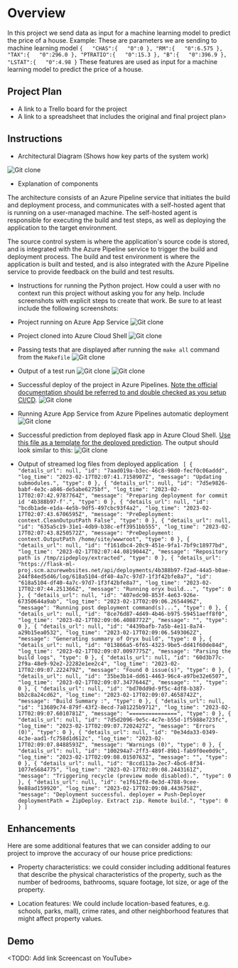 # Overview

In this project we send data as input for a machine learning model to predict the price of a house.
Example:
These are parameters we are sending to machine learning model 
`{  
   "CHAS":{  
      "0":0
   },
   "RM":{  
      "0":6.575
   },
   "TAX":{  
      "0":296.0
   },
   "PTRATIO":{  
      "0":15.3
   },
   "B":{  
      "0":396.9
   },
   "LSTAT":{  
      "0":4.98
   }`
These features are used as input for a machine learning model to predict the price of a house.


## Project Plan

* A link to a Trello board for the project
* A link to a spreadsheet that includes the original and final project plan>

## Instructions

* Architectural Diagram (Shows how key parts of the system work)
 
![Git clone](./sc/arch.png)
* Explanation of components


The architecture consists of an Azure Pipeline service that initiates the build and deployment process, and communicates with a self-hosted agent that is running on a user-managed machine. The self-hosted agent is responsible for executing the build and test steps, as well as deploying the application to the target environment.

The source control system is where the application's source code is stored, and is integrated with the Azure Pipeline service to trigger the build and deployment process. The build and test environment is where the application is built and tested, and is also integrated with the Azure Pipeline service to provide feedback on the build and test results.


 * Instructions for running the Python project.  How could a user with no context run this project without asking you for any help.  Include screenshots with explicit steps to create that work. Be sure to at least include the following screenshots:

* Project running on Azure App Service
![Git clone](./sc/project-running.png)

* Project cloned into Azure Cloud Shell
![Git clone](./sc/gitclone.png)

* Passing tests that are displayed after running the `make all` command from the `Makefile`
![Git clone](./sc/makeall.png)

* Output of a test run
![Git clone](./sc/githubtestpass.png)
![Git clone](./sc/batch-readme.png)

* Successful deploy of the project in Azure Pipelines.  [Note the official documentation should be referred to and double checked as you setup CI/CD](https://docs.microsoft.com/en-us/azure/devops/pipelines/ecosystems/python-webapp?view=azure-devops).
![Git clone](./sc/build-job.png)

* Running Azure App Service from Azure Pipelines automatic deployment
![Git clone](./sc/running-az-pipeservice.png)

* Successful prediction from deployed flask app in Azure Cloud Shell.  [Use this file as a template for the deployed prediction](https://github.com/udacity/nd082-Azure-Cloud-DevOps-Starter-Code/blob/master/C2-AgileDevelopmentwithAzure/project/starter_files/flask-sklearn/make_predict_azure_app.sh).
The output should look similar to this:
![Git clone](./sc/predection.png)

* Output of streamed log files from deployed application
`
[
  {
    "details_url": null,
    "id": "7aad019a-b3ec-46c8-98d0-fecf0c06addd",
    "log_time": "2023-02-17T02:07:41.7158907Z",
    "message": "Updating submodules.",
    "type": 0
  },
  {
    "details_url": null,
    "id": "7d5e9826-babf-4e3c-a846-de5abe6275bf",
    "log_time": "2023-02-17T02:07:42.9787764Z",
    "message": "Preparing deployment for commit id '4b388b97-f'.",
    "type": 0
  },
  {
    "details_url": null,
    "id": "bcdb1ade-e1da-4e5b-9df5-497cbc93f4a2",
    "log_time": "2023-02-17T02:07:43.6706595Z",
    "message": "PreDeployment: context.CleanOutputPath False",
    "type": 0
  },
  {
    "details_url": null,
    "id": "635a5c19-31e1-4db9-b38c-eff3951bb555",
    "log_time": "2023-02-17T02:07:43.8250572Z",
    "message": "PreDeployment: context.OutputPath /home/site/wwwroot",
    "type": 0
  },
  {
    "details_url": null,
    "id": "f161dbc4-20c9-451e-9fa1-7bf9c18977bd",
    "log_time": "2023-02-17T02:07:44.0819044Z",
    "message": "Repository path is /tmp/zipdeploy/extracted",
    "type": 0
  },
  {
    "details_url": "https://flask-ml-proj.scm.azurewebsites.net/api/deployments/4b388b97-f2ad-44a5-b0ae-244f84ed5d46/log/618a5104-df40-4a7c-97d7-1f3f42bfe8a7",
    "id": "618a5104-df40-4a7c-97d7-1f3f42bfe8a7",
    "log_time": "2023-02-17T02:07:44.251366Z",
    "message": "Running oryx build...",
    "type": 0
  },
  {
    "details_url": null,
    "id": "407edc90-853f-4e63-926e-67350644a9ab",
    "log_time": "2023-02-17T02:09:06.2654496Z",
    "message": "Running post deployment command(s)...",
    "type": 0
  },
  {
    "details_url": null,
    "id": "8ce76d87-4d49-4b46-b975-59451aeff8f0",
    "log_time": "2023-02-17T02:09:06.4088772Z",
    "message": "",
    "type": 0
  },
  {
    "details_url": null,
    "id": "4439bafb-7a5b-4e11-8a74-a29b15ea0532",
    "log_time": "2023-02-17T02:09:06.5493062Z",
    "message": "Generating summary of Oryx build",
    "type": 0
  },
  {
    "details_url": null,
    "id": "013866a5-6f65-4323-9be5-dd41f60de84d",
    "log_time": "2023-02-17T02:09:07.0097775Z",
    "message": "Parsing the build logs",
    "type": 0
  },
  {
    "details_url": null,
    "id": "60d3b77c-2f9a-48e9-92e2-22282e1ee2c4",
    "log_time": "2023-02-17T02:09:07.222479Z",
    "message": "Found 0 issue(s)",
    "type": 0
  },
  {
    "details_url": null,
    "id": "35be3b14-dd61-4463-96c4-a97be32e6507",
    "log_time": "2023-02-17T02:09:07.3477644Z",
    "message": "",
    "type": 0
  },
  {
    "details_url": null,
    "id": "bd70dd9d-9f5c-4df8-b387-bb2c8a24cd62",
    "log_time": "2023-02-17T02:09:07.4658742Z",
    "message": "Build Summary :",
    "type": 0
  },
  {
    "details_url": null,
    "id": "13689c74-879f-43f2-8ecd-7a81225b9712",
    "log_time": "2023-02-17T02:09:07.6010781Z",
    "message": "===============",
    "type": 0
  },
  {
    "details_url": null,
    "id": "7d5d2096-9e5c-4c7e-b55d-1f5988e723fc",
    "log_time": "2023-02-17T02:09:07.7202427Z",
    "message": "Errors (0)",
    "type": 0
  },
  {
    "details_url": null,
    "id": "0e34da33-0349-4c3e-aad1-fc758d1d612c",
    "log_time": "2023-02-17T02:09:07.8488593Z",
    "message": "Warnings (0)",
    "type": 0
  },
  {
    "details_url": null,
    "id": "100294a7-2ff3-489f-89b1-fab9f0ee0d9c",
    "log_time": "2023-02-17T02:09:08.0150763Z",
    "message": "",
    "type": 0
  },
  {
    "details_url": null,
    "id": "8ccd113a-2ec7-4bc6-8f34-1077e5684775",
    "log_time": "2023-02-17T02:09:08.2443161Z",
    "message": "Triggering recycle (preview mode disabled).",
    "type": 0
  },
  {
    "details_url": null,
    "id": "e1f612f8-0e3d-4788-9cee-9e88ad159920",
    "log_time": "2023-02-17T02:09:08.4436758Z",
    "message": "Deployment successful. deployer = Push-Deployer deploymentPath = ZipDeploy. Extract zip. Remote build.",
    "type": 0
  }
]`

## Enhancements

Here are some additional features that we can  consider adding to our project to improve the accuracy of our house price predictions:

* Property characteristics: we could consider including additional features that describe the physical characteristics of the property, such as the number of bedrooms, bathrooms, square footage, lot size, or age of the property.

* Location features: We could include location-based features, e.g. schools, parks, mall), crime rates, and other neighborhood features that might affect property values.

## Demo 

<TODO: Add link Screencast on YouTube>
